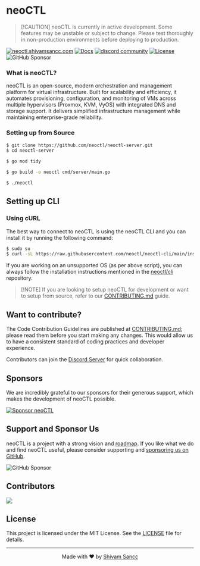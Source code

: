 # neoCTL

> \[!CAUTION]
> neoCTL is currently in active development. Some features may be unstable or subject to change.
> Please test thoroughly in non-production environments before deploying to production.

<a href="https://neoctl.shivamsancc.com">![neoctl.shivamsancc.com](https://img.shields.io/badge/site-neoctl.shivamsancc.com-00A1FF?style=flat-square)</a> <a href="https://neoctl.shivamsancc.com/docs/">![Docs](https://img.shields.io/badge/docs-00A1FF?style=flat-square)</a> <a target="_blank" href="https://discord.gg/neoctl"><img src="https://dcbadge.limes.pink/api/server/neoctl?style=flat" alt="discord community" /></a>
[![License](https://img.shields.io/badge/license-MIT-blue.svg)](LICENSE)
![GitHub Sponsor](https://img.shields.io/github/sponsors/shivamsancc?label=Sponsors\&logo=GitHub)

### What is neoCTL?

neoCTL is an open-source, modern orchestration and management platform for virtual infrastructure. Built for scalability and efficiency, it automates provisioning, configuration, and monitoring of VMs across multiple hypervisors (Proxmox, KVM, VyOS) with integrated DNS and storage support. It delivers simplified infrastructure management while maintaining enterprise-grade reliability.

<!-- ## Get started

### Setting up neoCTL with Docker

The easiest way to get started with neoCTL is using [Docker](https://www.docker.com/) by running the following command.

```bash
$ docker run -p 8080:8080 neoctl/neoctl-server:latest
```

The above command will start the neoCTL server running locally on port `8080` and you can connect to it using the neoCTL CLI and SDKs.

> \[!NOTE]
> If you are looking to setup neoCTL for development or want to setup from source, refer to our [CONTRIBUTING.md](CONTRIBUTING.md) guide. -->

### Setting up from Source

```bash
$ git clone https://github.com/neoctl/neoctl-server.git
$ cd neoctl-server

$ go mod tidy

$ go build -o neoctl cmd/server/main.go

$ ./neoctl
```

## Setting up CLI

### Using cURL

The best way to connect to neoCTL is using the neoCTL CLI and you can install it by running the following command:

```bash
$ sudo su
$ curl -sL https://raw.githubusercontent.com/neoctl/neoctl-cli/main/install.sh | sh
```

If you are working on an unsupported OS (as per above script), you can always follow the installation instructions mentioned in the [neoctl/cli](https://github.com/neoctl/neoctl-cli) repository.

> \[!NOTE]
> If you are looking to setup neoCTL for development or want to setup from source, refer to our [CONTRIBUTING.md](CONTRIBUTING.md) guide.

## Want to contribute?

The Code Contribution Guidelines are published at [CONTRIBUTING.md](CONTRIBUTING.md); please read them before you start making any changes. This would allow us to have a consistent standard of coding practices and developer experience.

Contributors can join the [Discord Server](https://discord.gg/neoctl) for quick collaboration.

## Sponsors

We are incredibly grateful to our sponsors for their generous support, which makes the development of neoCTL possible.

<a href="https://github.com/sponsors/shivamsancc">
  <picture>
    <source media="(prefers-color-scheme: dark)" srcset="https://github.com/sponsors/shivamsancc/badge.svg">
    <source media="(prefers-color-scheme: light)" srcset="https://github.com/sponsors/shivamsancc/badge.svg">
    <img alt="Sponsor neoCTL" src="https://github.com/sponsors/shivamsancc/badge.svg">
  </picture>
</a>

## Support and Sponsor Us

neoCTL is a project with a strong vision and [roadmap](https://neoctl.shivamsancc.com/roadmap/). If you like what we do and find neoCTL useful, please consider supporting and [sponsoring us on GitHub](https://github.com/sponsors/shivamsancc).

![GitHub Sponsor](https://img.shields.io/github/sponsors/shivamsancc?label=Sponsors\&logo=GitHub)

## Contributors

<a href="https://github.com/neoctl/neoctl-server/graphs/contributors">
  <img src="https://contrib.rocks/image?repo=neoctl/neoctl-server"/>
</a>

## License

This project is licensed under the MIT License. See the [LICENSE](LICENSE) file for details.

---

<p align="center">
  Made with ❤️ by <a href="https://github.com/shivamsancc">Shivam Sancc</a>
</p>
